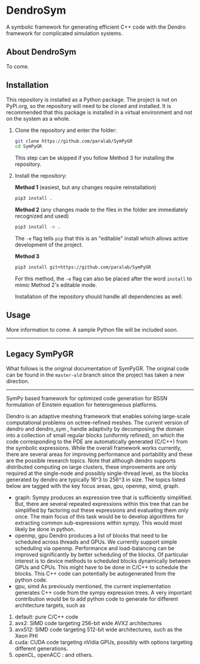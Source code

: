 # DendroSym

A symbolic framework for generating efficient C++ code with the Dendro framework for complicated simulation systems.

## About DendroSym

To come.

## Installation

This repository is installed as a Python package. The project is not on PyPi.org, so the repository will need to be cloned and installed. It is recommended that this package is installed in a virtual environment and not on the system as a whole.

1. Clone the repository and enter the folder:

    ```sh
    git clone https://github.com/paralab/SymPyGR
    cd SymPyGR
    ```

    This step can be skipped if you follow Method 3 for installing the repository.
2. Install the repository:

    **Method 1** (easiest, but any changes require reinstallation)
    ```sh
    pip3 install .
    ```

    **Method 2** (any changes made to the files in the folder are immediately recognized and used)
    ```sh
    pip3 install -e .
    ```
    The `-e` flag tells `pip` that this is an "editable" install which allows active development of the project.

    **Method 3**
    ```sh
    pip3 install git+https://github.com/paralab/SymPyGR
    ```

    For this method, the `-e` flag can also be placed after the word `install` to mimic Method 2's editable mode.

    Installation of the repository should handle all dependencies as well.


## Usage

More information to come. A sample Python file will be included soon.

---

## Legacy SymPyGR 

What follows is the original documentation of SymPyGR. The original code can be found in the `master-old` branch since the project has taken a new direction.

---

SymPy based framework for optimized code generation for BSSN formulation of Einstein equation for heterogeneous platforms. 

Dendro is an adaptive meshing framework that enables solving large-scale
computational problems on octree-refined meshes. The current version of dendro and
dendro_sym , handle adaptivity by decomposing the domain into a collection of small
regular blocks (uniformly refined), on which the code corresponding to the PDE are
automatically generated (C/C++) from the symbolic expressions. While the overall
framework works currently, there are several areas for improving performance and
portability and these are the possible research topics. Note that although dendro
supports distributed computing on large clusters, these improvements are only
required at the single-node and possibly single-thread level, as the blocks generated by
dendro are typically 16^3 to 256^3 in size. The topics listed below are tagged with the key
focus areas, gpu, openmp, simd, graph. 

* graph: Sympy produces an expression tree that is sufficiently simplified. But,
there are several repeated expressions within this tree that can be simplified by
factoring out these expressions and evaluating them only once. The main focus of
this task would be to develop algorithms for extracting common sub-expressions
within sympy. This would most likely be done in python.
* openmp, gpu Dendro produces a list of blocks that need to be scheduled across
threads and GPUs. We currently support simple scheduling via openmp.
Performance and load-balancing can be improved significantly by better
scheduling of the blocks. Of particular interest is to device methods to scheduled
blocks dynamically between GPUs and CPUs. This might have to be done in C/C++
to schedule the blocks. This C++ code can potentially be autogenerated from the
python code.
* gpu, simd As previously mentioned, the current implementation generates C++
code from the sympy expression trees. A very important contribution would be to
add python code to generate for different architecture targets, such as
1. default: pure C/C++ code
2. avx2: SIMD code targeting 256-bit wide AVX2 architectures
3. avx512: SIMD code targeting 512-bit wide architectures, such as the Xeon PHI
4. cuda: CUDA code targeting nVidia GPUs, possibly with options targeting
different generations.
5. openCL, openACC : and others.

